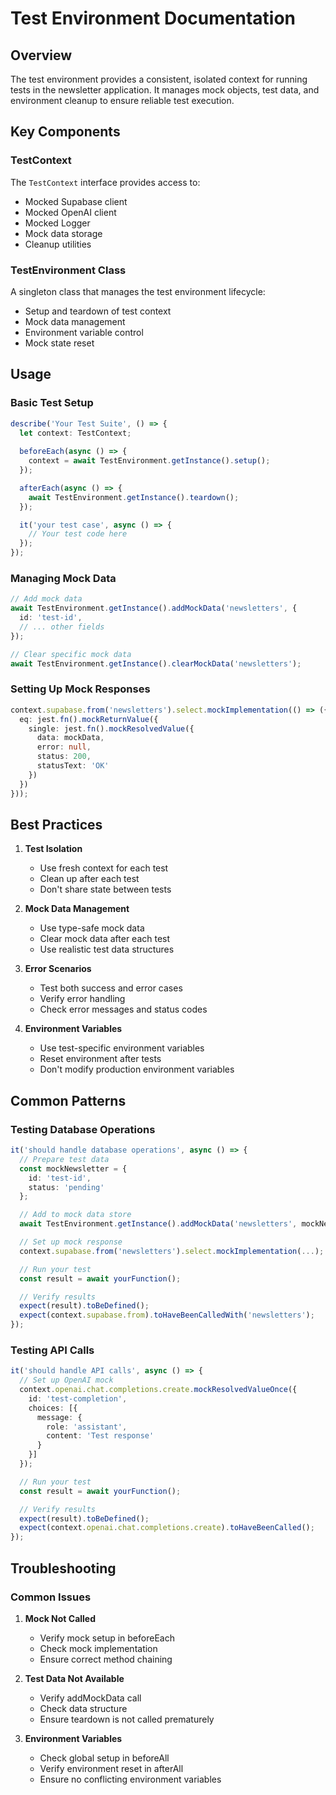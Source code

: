 # Test Environment Documentation

## Overview
The test environment provides a consistent, isolated context for running tests in the newsletter application. It manages mock objects, test data, and environment cleanup to ensure reliable test execution.

## Key Components

### TestContext
The `TestContext` interface provides access to:
- Mocked Supabase client
- Mocked OpenAI client
- Mocked Logger
- Mock data storage
- Cleanup utilities

### TestEnvironment Class
A singleton class that manages the test environment lifecycle:
- Setup and teardown of test context
- Mock data management
- Environment variable control
- Mock state reset

## Usage

### Basic Test Setup
```typescript
describe('Your Test Suite', () => {
  let context: TestContext;
  
  beforeEach(async () => {
    context = await TestEnvironment.getInstance().setup();
  });

  afterEach(async () => {
    await TestEnvironment.getInstance().teardown();
  });

  it('your test case', async () => {
    // Your test code here
  });
});
```

### Managing Mock Data
```typescript
// Add mock data
await TestEnvironment.getInstance().addMockData('newsletters', {
  id: 'test-id',
  // ... other fields
});

// Clear specific mock data
await TestEnvironment.getInstance().clearMockData('newsletters');
```

### Setting Up Mock Responses
```typescript
context.supabase.from('newsletters').select.mockImplementation(() => ({
  eq: jest.fn().mockReturnValue({
    single: jest.fn().mockResolvedValue({
      data: mockData,
      error: null,
      status: 200,
      statusText: 'OK'
    })
  })
}));
```

## Best Practices

1. **Test Isolation**
   - Use fresh context for each test
   - Clean up after each test
   - Don't share state between tests

2. **Mock Data Management**
   - Use type-safe mock data
   - Clear mock data after each test
   - Use realistic test data structures

3. **Error Scenarios**
   - Test both success and error cases
   - Verify error handling
   - Check error messages and status codes

4. **Environment Variables**
   - Use test-specific environment variables
   - Reset environment after tests
   - Don't modify production environment variables

## Common Patterns

### Testing Database Operations
```typescript
it('should handle database operations', async () => {
  // Prepare test data
  const mockNewsletter = {
    id: 'test-id',
    status: 'pending'
  };

  // Add to mock data store
  await TestEnvironment.getInstance().addMockData('newsletters', mockNewsletter);

  // Set up mock response
  context.supabase.from('newsletters').select.mockImplementation(...);

  // Run your test
  const result = await yourFunction();

  // Verify results
  expect(result).toBeDefined();
  expect(context.supabase.from).toHaveBeenCalledWith('newsletters');
});
```

### Testing API Calls
```typescript
it('should handle API calls', async () => {
  // Set up OpenAI mock
  context.openai.chat.completions.create.mockResolvedValueOnce({
    id: 'test-completion',
    choices: [{
      message: {
        role: 'assistant',
        content: 'Test response'
      }
    }]
  });

  // Run your test
  const result = await yourFunction();

  // Verify results
  expect(result).toBeDefined();
  expect(context.openai.chat.completions.create).toHaveBeenCalled();
});
```

## Troubleshooting

### Common Issues

1. **Mock Not Called**
   - Verify mock setup in beforeEach
   - Check mock implementation
   - Ensure correct method chaining

2. **Test Data Not Available**
   - Verify addMockData call
   - Check data structure
   - Ensure teardown is not called prematurely

3. **Environment Variables**
   - Check global setup in beforeAll
   - Verify environment reset in afterAll
   - Ensure no conflicting environment variables

